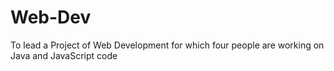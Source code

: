 # Web-Dev
To lead a Project of Web Development for which four people are working on Java and JavaScript code
